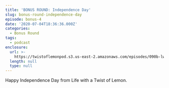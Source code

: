 ```yaml
---
title: 'BONUS ROUND: Independence Day'
slug: bonus-round-independence-day
episode: bonus-4
date: '2020-07-04T18:36:36.000Z'
categories:
  - Bonus Round
tags:
  - podcast
enclosure:
  url: >-
    https://twistoflemonpod.s3.us-east-2.amazonaws.com/episodes/090b-lwatol-20200704.mp3
  length: null
  type: null
---
```


Happy Independence Day from Life with a Twist of Lemon.
